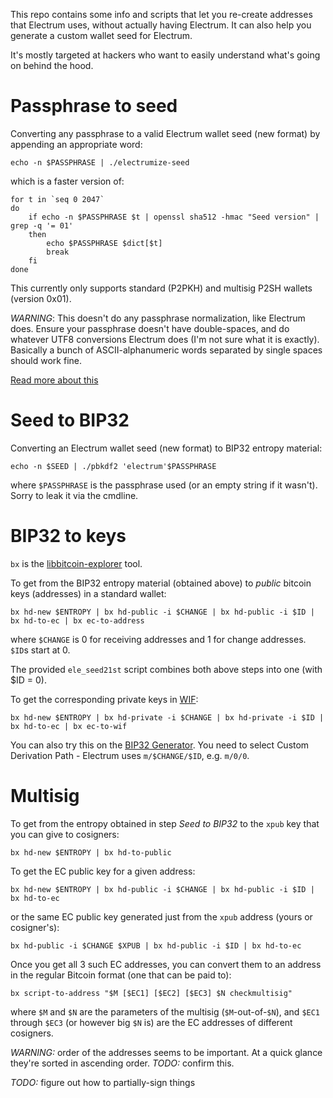 This repo contains some info and scripts that let you re-create addresses
that Electrum uses, without actually having Electrum. It can also help
you generate a custom wallet seed for Electrum.

It's mostly targeted at hackers who want to easily understand what's going
on behind the hood.

# Passphrase to seed
Converting any passphrase to a valid Electrum wallet seed (new format) by
appending an appropriate word:

```
echo -n $PASSPHRASE | ./electrumize-seed
```

which is a faster version of:

```
for t in `seq 0 2047`
do
	if echo -n $PASSPHRASE $t | openssl sha512 -hmac "Seed version" | grep -q '= 01'
	then
		echo $PASSPHRASE $dict[$t]
		break
	fi
done
```

This currently only supports standard (P2PKH) and multisig P2SH wallets
(version 0x01).

*WARNING*: This doesn't do any passphrase normalization, like Electrum does.
Ensure your passphrase doesn't have double-spaces, and do whatever UTF8
conversions Electrum does (I'm not sure what it is exactly). Basically
a bunch of ASCII-alphanumeric words separated by single spaces should work
fine.

[Read more about this](http://electrum.readthedocs.io/en/latest/seedphrase.html)

# Seed to BIP32
Converting an Electrum wallet seed (new format) to BIP32 entropy material:

```
echo -n $SEED | ./pbkdf2 'electrum'$PASSPHRASE
```

where `$PASSPHRASE` is the passphrase used (or an empty string if it wasn't).
Sorry to leak it via the cmdline.

# BIP32 to keys
`bx` is the [libbitcoin-explorer](https://github.com/libbitcoin/libbitcoin-explorer) tool.

To get from the BIP32 entropy material (obtained above) to *public* bitcoin
keys (addresses) in a standard wallet:

```
bx hd-new $ENTROPY | bx hd-public -i $CHANGE | bx hd-public -i $ID | bx hd-to-ec | bx ec-to-address
```
where `$CHANGE` is 0 for receiving addresses and 1 for change addresses.
`$ID`s start at 0.

The provided `ele_seed21st` script combines both above steps into one
(with $ID = 0).

To get the corresponding private keys in [WIF](https://en.bitcoin.it/wiki/Wallet_import_format):
```
bx hd-new $ENTROPY | bx hd-private -i $CHANGE | bx hd-private -i $ID | bx hd-to-ec | bx ec-to-wif
```

You can also try this on the [BIP32 Generator](http://bip32.org/). You need
to select Custom Derivation Path - Electrum uses `m/$CHANGE/$ID`, e.g. `m/0/0`.

# Multisig
To get from the entropy obtained in step *Seed to BIP32* to the `xpub` key that
you can give to cosigners:
```
bx hd-new $ENTROPY | bx hd-to-public
```

To get the EC public key for a given address:

```
bx hd-new $ENTROPY | bx hd-public -i $CHANGE | bx hd-public -i $ID | bx hd-to-ec
```

or the same EC public key generated just from the `xpub` address (yours
or cosigner's):

```
bx hd-public -i $CHANGE $XPUB | bx hd-public -i $ID | bx hd-to-ec
```

Once you get all 3 such EC addresses, you can convert them to an address
in the regular Bitcoin format (one that can be paid to):

```
bx script-to-address "$M [$EC1] [$EC2] [$EC3] $N checkmultisig"
```

where `$M` and `$N` are the parameters of the multisig (`$M`-out-of-`$N`),
and `$EC1` through `$EC3` (or however big `$N` is) are the EC addresses
of different cosigners.

*WARNING:* order of the addresses seems to be important. At a quick glance
they're sorted in ascending order. *TODO:* confirm this.

*TODO:* figure out how to partially-sign things
